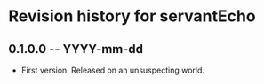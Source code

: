 # Revision history for servantEcho

## 0.1.0.0 -- YYYY-mm-dd

* First version. Released on an unsuspecting world.
